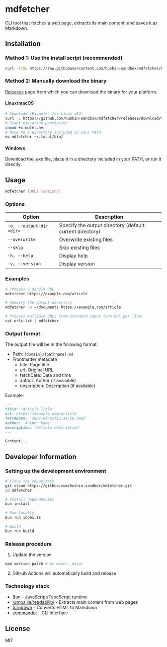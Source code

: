 # mdfetcher

CLI tool that fetches a web page, extracts its main content, and saves it as Markdown.

## Installation

### Method 1: Use the install script (recommended)

```bash
curl -fsSL https://raw.githubusercontent.com/hushin-sandbox/mdfetcher/main/scripts/install.sh | bash
```

### Method 2: Manually download the binary

[Releases](https://github.com/hushin-sandbox/mdfetcher/releases/latest) page from which you can download the binary for your platform.

#### Linux/macOS

```bash
# Download (Example: for Linux x64)
curl -L https://github.com/hushin-sandbox/mdfetcher/releases/download/v1.0.0/mdfetcher-linux-x64 -o mdfetcher
# Grant execution permission
chmod +x mdfetcher
# Move to a directory included in your PATH
mv mdfetcher ~/.local/bin/
```

#### Windows

Download the .exe file, place it in a directory included in your PATH, or run it directly.

## Usage

```bash
mdfetcher [URL] [options]
```

### Options

| Option                   | Description                                               |
| ------------------------ | --------------------------------------------------------- |
| `-o, --output-dir <dir>` | Specify the output directory (default: current directory) |
| `--overwrite`            | Overwrite existing files                                  |
| `--skip`                 | Skip existing files                                       |
| `-h, --help`             | Display help                                              |
| `-v, --version`          | Display version                                           |

### Examples

```bash
# Process a single URL
mdfetcher https://example.com/article

# Specify the output directory
mdfetcher -o ~/documents https://example.com/article

# Process multiple URLs from standard input (one URL per line)
cat urls.txt | mdfetcher
```

### Output format

The output file will be in the following format:

- Path: `{domain}/{pathname}.md`
- Frontmatter metadata
  - title: Page title
  - url: Original URL
  - fetchDate: Date and time
  - author: Author (if available)
  - description: Description (if available)

Example:

```markdown
---
title: 'Article Title'
url: https://example.com/article
fetchDate: '2024-01-01T12:34:56.789Z'
author: 'Author Name'
description: 'Article description'
---

Content...
```

## Developer Information

### Setting up the development environment

```bash
# Clone the repository
git clone https://github.com/hushin-sandbox/mdfetcher.git
cd mdfetcher

# Install dependencies
bun install

# Run locally
bun run index.ts

# Build
bun run build
```

### Release procedure

1. Update the version

```bash
npm version patch # or minor, major
```

2. GitHub Actions will automatically build and release

### Technology stack

- [Bun](https://bun.sh/) - JavaScript/TypeScript runtime
- [@mozilla/readability](https://github.com/mozilla/readability) - Extracts main content from web pages
- [turndown](https://github.com/mixmark-io/turndown) - Converts HTML to Markdown
- [commander](https://github.com/tj/commander.js) - CLI interface

## License

MIT
